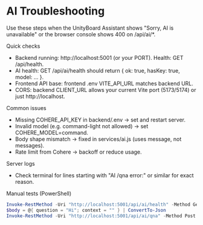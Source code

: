 # AI Troubleshooting

Use these steps when the UnityBoard Assistant shows "Sorry, AI is unavailable" or the browser console shows 400 on /api/ai/*.

Quick checks
- Backend running: http://localhost:5001 (or your PORT). Health: GET /api/health.
- AI health: GET /api/ai/health should return { ok: true, hasKey: true, model: ... }.
- Frontend API base: frontend .env VITE_API_URL matches backend URL.
- CORS: backend CLIENT_URL allows your current Vite port (5173/5174) or just http://localhost.

Common issues
- Missing COHERE_API_KEY in backend/.env → set and restart server.
- Invalid model (e.g. command-light not allowed) → set COHERE_MODEL=command.
- Body shape mismatch → fixed in services/ai.js (uses message, not messages).
- Rate limit from Cohere → backoff or reduce usage.

Server logs
- Check terminal for lines starting with "AI /qna error:" or similar for exact reason.

Manual tests (PowerShell)
```powershell
Invoke-RestMethod -Uri "http://localhost:5001/api/ai/health" -Method Get
$body = @{ question = "Hi"; context = "" } | ConvertTo-Json
Invoke-RestMethod -Uri "http://localhost:5001/api/ai/qna" -Method Post -ContentType "application/json" -Body $body
```
